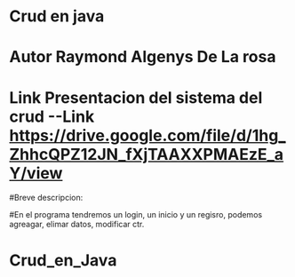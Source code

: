 # Crud en java

# Autor Raymond Algenys De La rosa

# Link Presentacion del sistema del crud --Link https://drive.google.com/file/d/1hg_ZhhcQPZ12JN_fXjTAAXXPMAEzE_aY/view

#Breve descripcion:

#En el programa tendremos un login, un inicio y un regisro, podemos agreagar, elimar datos, modificar ctr.
# Crud_en_Java
